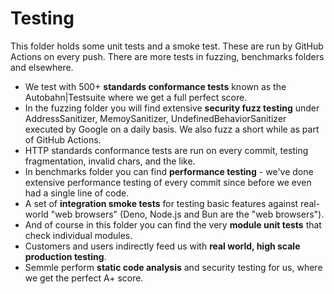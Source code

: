 # Testing
This folder holds some unit tests and a smoke test. These are run by GitHub Actions on every push. There are more tests in fuzzing, benchmarks folders and elsewhere.

* We test with 500+ **standards conformance tests** known as the Autobahn|Testsuite where we get a full perfect score.
* In the fuzzing folder you will find extensive **security fuzz testing** under AddressSanitizer, MemoySanitizer, UndefinedBehaviorSanitizer executed by Google on a daily basis. We also fuzz a short while as part of GitHub Actions.
* HTTP standards conformance tests are run on every commit, testing fragmentation, invalid chars, and the like.
* In benchmarks folder you can find **performance testing** - we've done extensive performance testing of every commit since before we even had a single line of code.
* A set of **integration smoke tests** for testing basic features against real-world "web browsers" (Deno, Node.js and Bun are the "web browsers").
* And of course in this folder you can find the very **module unit tests** that check individual modules.
* Customers and users indirectly feed us with **real world, high scale production testing**.
* Semmle perform **static code analysis** and security testing for us, where we get the perfect A+ score.
